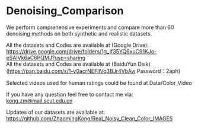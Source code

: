 # Denoising_Comparison

We perform comprehensive experiments and compare more than 60 denoising methods on both synthetic and realistic datasets.

All the datasets and Codes are available at (Google Drive): https://drive.google.com/drive/folders/1g_jf35YQ6xuC91KJo-eSAIVk6aC6PQMJ?usp=sharing \
All the datasets and Codes are available at (BaiduYun Disk) (https://pan.baidu.com/s/1-v0acrNEFlIVq3BJr4VbAw Password：2aph)

Selected videos used for human ratings could be found at Data/Color_Video 

If you have any question feel free to contact me via: kong.zm@mail.scut.edu.cn 

Updates of our datasets are available at: https://github.com/ZhaomingKong/Real_Noisy_Clean_Color_IMAGES
